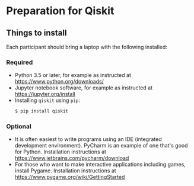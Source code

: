 # Preparation for Qiskit

## Things to install

Each participant should bring a laptop with the following installed:

### Required

- Python 3.5 or later, for example as instructed at https://www.python.org/downloads/
- Jupyter notebook software, for example as instructed at https://jupyter.org/install
- Installing `qiskit` using `pip`:
  ```bash
  $ pip install qiskit
  ```

### Optional

- It is often easiest to write programs using an IDE (integrated development environment). PyCharm is an example of one that's good for Python. Installation instructions at https://www.jetbrains.com/pycharm/download
- For those who want to make interactive applications including games, install Pygame. Installation instructions at https://www.pygame.org/wiki/GettingStarted
